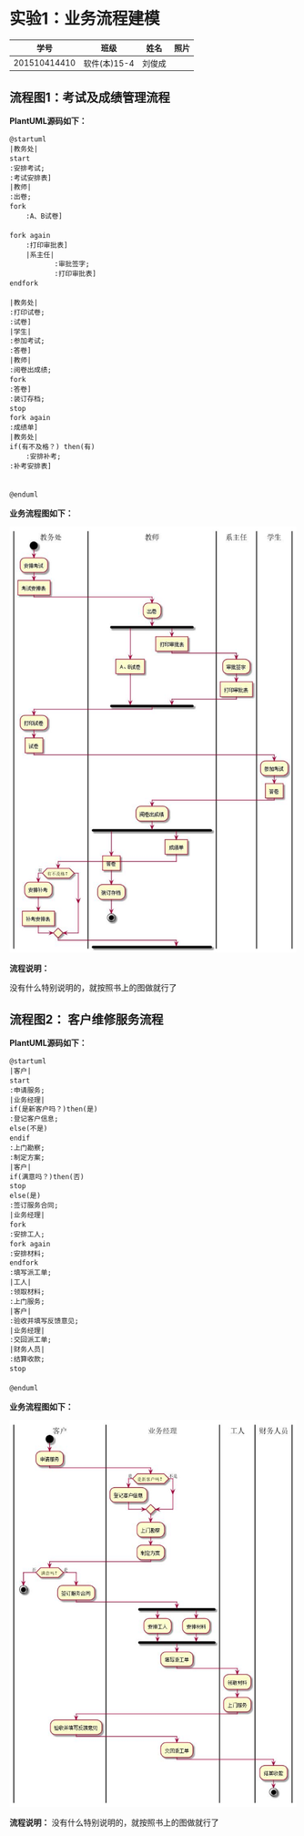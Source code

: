 # 实验1：业务流程建模
|学号|班级|姓名|照片|
|:-------:|:-------------: | :----------:|:---:|
|201510414410|软件(本)15-4|刘俊成||

## 流程图1：考试及成绩管理流程

**PlantUML源码如下：**

``` 1
@startuml
|教务处|
start
:安排考试;
:考试安排表]
|教师|
:出卷;
fork
    :A、B试卷]

fork again
    :打印审批表]
    |系主任|
           :审批签字;
           :打印审批表]
endfork

|教务处|
:打印试卷;
:试卷]
|学生|
:参加考试;
:答卷]
|教师|
:阅卷出成绩;
fork
:答卷]
:装订存档;
stop
fork again
:成绩单]
|教务处|
if(有不及格？) then(有)
    :安排补考;
:补考安排表]


@enduml
```

**业务流程图如下：**

![1](1.jpg)

**流程说明：**

没有什么特别说明的，就按照书上的图做就行了

## 流程图2： 客户维修服务流程

**PlantUML源码如下：**

``` 2
@startuml
|客户|
start
:申请服务;
|业务经理|
if(是新客户吗？)then(是)
:登记客户信息;
else(不是)
endif
:上门勘察;
:制定方案;
|客户|
if(满意吗？)then(否)
stop
else(是)
:签订服务合同;
|业务经理|
fork
:安排工人;
fork again
:安排材料;
endfork
:填写派工单;
|工人|
:领取材料;
:上门服务;
|客户|
:验收并填写反馈意见;
|业务经理|
:交回派工单;
|财务人员|
:结算收款;
stop

@enduml
```

**业务流程图如下：**

![2](2.jpg)

**流程说明：**
没有什么特别说明的，就按照书上的图做就行了
